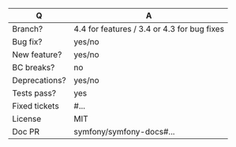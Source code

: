 | Q             | A
| ------------- | ---
| Branch?       | 4.4 for features / 3.4 or 4.3 for bug fixes <!-- see below -->
| Bug fix?      | yes/no
| New feature?  | yes/no <!-- please update src/**/CHANGELOG.md files -->
| BC breaks?    | no     <!-- see https://symfony.com/bc -->
| Deprecations? | yes/no <!-- please update UPGRADE-*.md and src/**/CHANGELOG.md files -->
| Tests pass?   | yes    <!-- please add some, will be required by reviewers -->
| Fixed tickets | #...   <!-- #-prefixed issue number(s), if any -->
| License       | MIT
| Doc PR        | symfony/symfony-docs#... <!-- required for new features -->

<!--
Replace this notice by a short README for your feature/bugfix. This will help people
understand your PR and can be used as a start for the documentation.

Additionally (see https://symfony.com/roadmap):
 - Bug fixes must be submitted against the lowest maintained branch where they apply
   (lowest branches are regularly merged to upper ones so they get the fixes too).
 - Features and deprecations must be submitted against branch 4.4.
 - Legacy code removals go to the master branch.
-->
